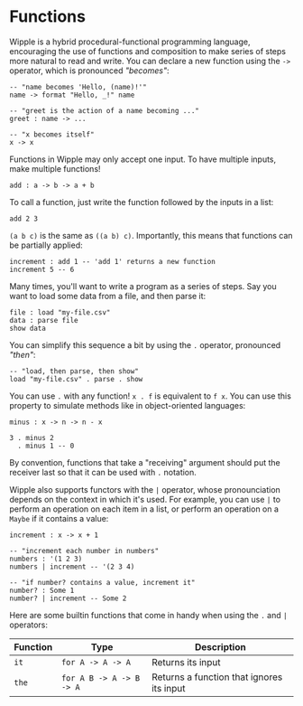 # Functions

Wipple is a hybrid procedural-functional programming language, encouraging the use of functions and composition to make series of steps more natural to read and write. You can declare a new function using the `->` operator, which is pronounced _"becomes"_:

```wipple
-- "name becomes 'Hello, (name)!'"
name -> format "Hello, _!" name

-- "greet is the action of a name becoming ..."
greet : name -> ...

-- "x becomes itself"
x -> x
```

Functions in Wipple may only accept one input. To have multiple inputs, make multiple functions!

```wipple
add : a -> b -> a + b
```

To call a function, just write the function followed by the inputs in a list:

```wipple
add 2 3
```

`(a b c)` is the same as `((a b) c)`. Importantly, this means that functions can be partially applied:

```wipple
increment : add 1 -- 'add 1' returns a new function
increment 5 -- 6
```

Many times, you'll want to write a program as a series of steps. Say you want to load some data from a file, and then parse it:

```wipple
file : load "my-file.csv"
data : parse file
show data
```

You can simplify this sequence a bit by using the `.` operator, pronounced _"then"_:

```wipple
-- "load, then parse, then show"
load "my-file.csv" . parse . show
```

You can use `.` with any function! `x . f` is equivalent to `f x`. You can use this property to simulate methods like in object-oriented languages:

```wipple
minus : x -> n -> n - x

3 . minus 2
  . minus 1 -- 0
```

By convention, functions that take a "receiving" argument should put the receiver last so that it can be used with `.` notation.

Wipple also supports functors with the `|` operator, whose pronounciation depends on the context in which it's used. For example, you can use `|` to perform an operation on each item in a list, or perform an operation on a `Maybe` if it contains a value:

```wipple
increment : x -> x + 1

-- "increment each number in numbers"
numbers : '(1 2 3)
numbers | increment -- '(2 3 4)

-- "if number? contains a value, increment it"
number? : Some 1
number? | increment -- Some 2
```

Here are some builtin functions that come in handy when using the `.` and `|` operators:

| Function | Type                     | Description                               |
| -------- | ------------------------ | ----------------------------------------- |
| `it`     | `for A -> A -> A`        | Returns its input                         |
| `the`    | `for A B -> A -> B -> A` | Returns a function that ignores its input |
